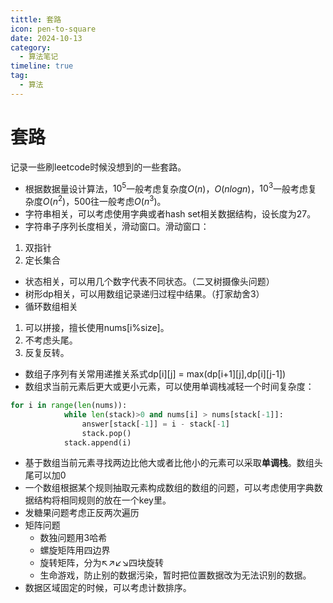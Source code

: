 ```yaml
---
tittle: 套路
icon: pen-to-square
date: 2024-10-13
category:
  - 算法笔记
timeline: true 
tag:
  - 算法
---
```

# 套路
记录一些刷leetcode时候没想到的一些套路。
<!-- more -->
- 根据数据量设计算法，$10^5$一般考虑复杂度$O(n)$，$O(nlogn)$，$10^3$一般考虑复杂度$O(n^2)$，500往一般考虑$O(n^3)$。
- 字符串相关，可以考虑使用字典或者hash set相关数据结构，设长度为27。
- 字符串子序列长度相关，滑动窗口。滑动窗口：  
1. 双指针  
2. 定长集合
- 状态相关，可以用几个数字代表不同状态。（二叉树摄像头问题）
- 树形dp相关，可以用数组记录递归过程中结果。（打家劫舍3）
- 循环数组相关  
1. 可以拼接，擅长使用nums[i%size]。  
2. 不考虑头尾。  
3. 反复反转。
- 数组子序列有关常用递推关系式dp[i][j] = max(dp[i+1][j],dp[i][j-1])
- 数组求当前元素后更大或更小元素，可以使用单调栈减轻一个时间复杂度：
```python
for i in range(len(nums)):
            while len(stack)>0 and nums[i] > nums[stack[-1]]:
                answer[stack[-1]] = i - stack[-1]
                stack.pop()
            stack.append(i)
```  

- 基于数组当前元素寻找两边比他大或者比他小的元素可以采取**单调栈**。数组头尾可以加0  
- 一个数组根据某个规则抽取元素构成数组的数组的问题，可以考虑使用字典数据结构将相同规则的放在一个key里。
- 发糖果问题考虑正反两次遍历  
- 矩阵问题  
  - 数独问题用3哈希
  - 螺旋矩阵用四边界
  - 旋转矩阵，分为↖↗↙↘四块旋转
  - 生命游戏，防止别的数据污染，暂时把位置数据改为无法识别的数据。
- 数据区域固定的时候，可以考虑计数排序。